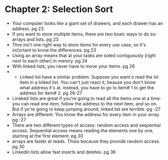 # Chapter 2: Selection Sort

- Your computer looks like a giant set of drawers, and each drawer has an address. pg 23
- If you want to store multiple items, there are two bsaic ways to do so: arrays and lists. pg 23
- Thre ins't one right way to store items for every use case, so it's im[ortant to know the differences. pg 23
- Using an array means that al your tasks are soted contiguously (right next to each other) in merory. pg 24
- With linked lists, you never have to move your items. pg 26
- - Linked list have a similar problem. Suppose you want o read the lst item in a linked list. You can't just react it, beause you don't know what address it's at.
instead, you have to go to item# 1 to get the address for item# 2. pg 26-27
- Lineked lists are great if you're going to read all the items one at a time: you can read one item, follow the address to the next item, and so on.
But if yo're going to keep jumping around, linked list are terrible. pg -27
- Arrays are different. You know the address for every item in your array. pg -27
- There are two different types of access: random access and sequential access. Sequential access means reading the elements one by one, starting at the first element. pg 30
- arrays are faster at reads. Thisis because they provide random access. pg 30
- Linkedin lists allow fast inserts and deletes. pg 36
